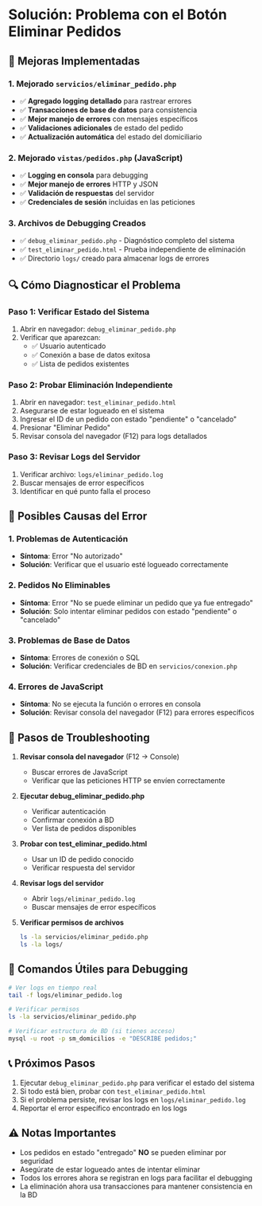 # Solución: Problema con el Botón Eliminar Pedidos

## 🔧 Mejoras Implementadas

### 1. Mejorado `servicios/eliminar_pedido.php`
- ✅ **Agregado logging detallado** para rastrear errores
- ✅ **Transacciones de base de datos** para consistencia
- ✅ **Mejor manejo de errores** con mensajes específicos
- ✅ **Validaciones adicionales** de estado del pedido
- ✅ **Actualización automática** del estado del domiciliario

### 2. Mejorado `vistas/pedidos.php` (JavaScript)
- ✅ **Logging en consola** para debugging
- ✅ **Mejor manejo de errores** HTTP y JSON
- ✅ **Validación de respuestas** del servidor
- ✅ **Credenciales de sesión** incluidas en las peticiones

### 3. Archivos de Debugging Creados
- ✅ `debug_eliminar_pedido.php` - Diagnóstico completo del sistema
- ✅ `test_eliminar_pedido.html` - Prueba independiente de eliminación
- ✅ Directorio `logs/` creado para almacenar logs de errores

## 🔍 Cómo Diagnosticar el Problema

### Paso 1: Verificar Estado del Sistema
1. Abrir en navegador: `debug_eliminar_pedido.php`
2. Verificar que aparezcan:
   - ✅ Usuario autenticado
   - ✅ Conexión a base de datos exitosa
   - ✅ Lista de pedidos existentes

### Paso 2: Probar Eliminación Independiente
1. Abrir en navegador: `test_eliminar_pedido.html`
2. Asegurarse de estar logueado en el sistema
3. Ingresar el ID de un pedido con estado "pendiente" o "cancelado"
4. Presionar "Eliminar Pedido"
5. Revisar consola del navegador (F12) para logs detallados

### Paso 3: Revisar Logs del Servidor
1. Verificar archivo: `logs/eliminar_pedido.log`
2. Buscar mensajes de error específicos
3. Identificar en qué punto falla el proceso

## 🚨 Posibles Causas del Error

### 1. Problemas de Autenticación
- **Síntoma**: Error "No autorizado"
- **Solución**: Verificar que el usuario esté logueado correctamente

### 2. Pedidos No Eliminables
- **Síntoma**: Error "No se puede eliminar un pedido que ya fue entregado"
- **Solución**: Solo intentar eliminar pedidos con estado "pendiente" o "cancelado"

### 3. Problemas de Base de Datos
- **Síntoma**: Errores de conexión o SQL
- **Solución**: Verificar credenciales de BD en `servicios/conexion.php`

### 4. Errores de JavaScript
- **Síntoma**: No se ejecuta la función o errores en consola
- **Solución**: Revisar consola del navegador (F12) para errores específicos

## 📝 Pasos de Troubleshooting

1. **Revisar consola del navegador** (F12 → Console)
   - Buscar errores de JavaScript
   - Verificar que las peticiones HTTP se envíen correctamente

2. **Ejecutar debug_eliminar_pedido.php**
   - Verificar autenticación
   - Confirmar conexión a BD
   - Ver lista de pedidos disponibles

3. **Probar con test_eliminar_pedido.html**
   - Usar un ID de pedido conocido
   - Verificar respuesta del servidor

4. **Revisar logs del servidor**
   - Abrir `logs/eliminar_pedido.log`
   - Buscar mensajes de error específicos

5. **Verificar permisos de archivos**
   ```bash
   ls -la servicios/eliminar_pedido.php
   ls -la logs/
   ```

## 🔧 Comandos Útiles para Debugging

```bash
# Ver logs en tiempo real
tail -f logs/eliminar_pedido.log

# Verificar permisos
ls -la servicios/eliminar_pedido.php

# Verificar estructura de BD (si tienes acceso)
mysql -u root -p sm_domicilios -e "DESCRIBE pedidos;"
```

## 📞 Próximos Pasos

1. Ejecutar `debug_eliminar_pedido.php` para verificar el estado del sistema
2. Si todo está bien, probar con `test_eliminar_pedido.html`
3. Si el problema persiste, revisar los logs en `logs/eliminar_pedido.log`
4. Reportar el error específico encontrado en los logs

## ⚠️ Notas Importantes

- Los pedidos en estado "entregado" **NO** se pueden eliminar por seguridad
- Asegúrate de estar logueado antes de intentar eliminar
- Todos los errores ahora se registran en logs para facilitar el debugging
- La eliminación ahora usa transacciones para mantener consistencia en la BD